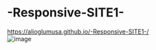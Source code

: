 # -Responsive-SITE1-
https://alioglumusa.github.io/-Responsive-SITE1-/
<br />
![image](https://user-images.githubusercontent.com/109859611/206787438-f2f9b6db-5cf3-4a2d-8201-99569d684be8.png)
